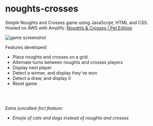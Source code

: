 # noughts-crosses
Simple Noughts and Crosses game using JavaScript, HTML and CSS. <br>
Hosted on AWS with Amplify: [Noughts & Crosses | Pet Edition](https://main.d2fircvk0pskdi.amplifyapp.com)

![game screenshot](https://github.com/ferreiramonique/noughts-crosses/blob/80b97394cdd9b65ffb11dc7fc01bcc953ce3ccb7/screenshot.png)

Features developed:
- Place noughts and crosses on a grid
- Alternate turns between noughts and crosses players
- Display next player
- Detect a winner, and display they've won
- Detect a draw, and display it
- Reset game

<br>
<br>

_Extra (uncalled-for) feature:_
- _Emojis of cats and dogs instead of noughts and crosses_
